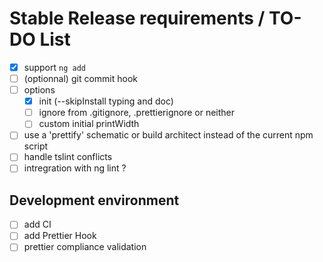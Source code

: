 # Stable Release requirements / TO-DO List

* [x] support `ng add`
* [ ] (optionnal) git commit hook
* [ ] options
  * [x] init (--skipInstall typing and doc)
  * [ ] ignore from .gitignore, .prettierignore or neither
  * [ ] custom initial printWidth
* [ ] use a 'prettify' schematic or build architect instead of the current npm script
* [ ] handle tslint conflicts
* [ ] intregration with ng lint ?

## Development environment

* [ ] add CI
* [ ] add Prettier Hook
* [ ] prettier compliance validation

